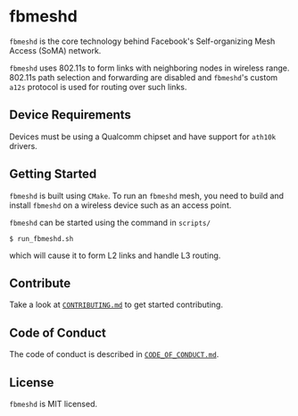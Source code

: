 # fbmeshd

`fbmeshd` is the core technology behind Facebook's Self-organizing Mesh Access
(SoMA) network.

`fbmeshd` uses 802.11s to form links with neighboring nodes in wireless range.
802.11s path selection and forwarding are disabled and `fbmeshd`'s custom `a12s`
protocol is used for routing over such links.

## Device Requirements

Devices must be using a Qualcomm chipset and have support for `ath10k` drivers.

## Getting Started

`fbmeshd` is built using `CMake`. To run an `fbmeshd` mesh, you need to build and
install `fbmeshd` on a wireless device such as an access point.

`fbmeshd` can be started using the command in `scripts/`
```
$ run_fbmeshd.sh
```
which will cause it to form L2 links and handle L3 routing.

## Contribute

Take a look at [`CONTRIBUTING.md`](CONTRIBUTING.md) to get started contributing.

## Code of Conduct

The code of conduct is described in [`CODE_OF_CONDUCT.md`](CODE_OF_CONDUCT.md).

## License

`fbmeshd` is MIT licensed.
